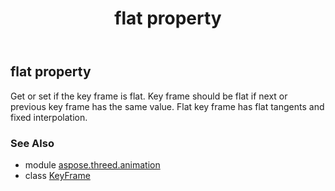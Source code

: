 ﻿---
title: flat property
second_title: Aspose.3D for Python via .NET API References
description: 
type: docs
weight: 50
url: /python-net/aspose.threed.animation/keyframe/flat/
is_root: false
---

## flat property


Get or set if the key frame is flat.
            Key frame should be flat if next or previous key frame has the same value.
            Flat key frame has flat tangents and fixed interpolation.

### See Also
* module [aspose.threed.animation](../../)
* class [KeyFrame](/3d/python-net/aspose.threed.animation/keyframe)
